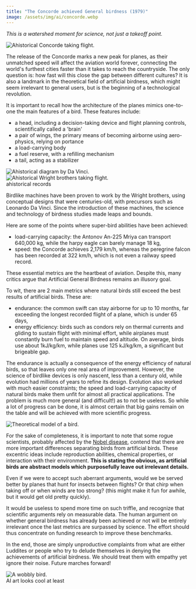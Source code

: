 ```yaml
---
title: "The Concorde achieved General birdness (1979)"
image: /assets/img/ai/concorde.webp
---
```


_This is a watershed moment for science, not just a takeoff point._

<img src="/assets/img/ai/concorde.webp" alt="Ahistorical Concorde taking flight." class="w30"/>

The release of the Concorde marks a new peak for planes, as their unmatched speed will affect the aviation world forever, connecting the world's furthest cities faster than it takes to reach the countryside.
The only question is: how fast will this close the gap between different cultures?
It is also a landmark in the theoretical field of artificial birdness, which might seem irrelevant to general users, but is the beginning of a technological revolution.

It is important to recall how the architecture of the planes mimics one-to-one the main features of a bird.
These features include:
- a head, including a decision-taking device and flight planning controls, scientifically called a 'brain'
- a pair of wings, the primary means of becoming airborne using aero-physics, relying on portance
- a load-carrying body
- a fuel reserve, with a refilling mechanism
- a tail, acting as a stabilizer

<div>
<img src="/assets/img/ai/vinci.webp" alt="Ahistorical diagram by Da Vinci." class="w40"/> <img src="/assets/img/ai/wright.webp" alt="Ahistorical Wright brothers taking flight." class="w40"/>
</div>
<div class="caption">ahistorical records</div>

Birdlike machines have been proven to work by the Wright brothers, using conceptual designs that were centuries-old, with precursors such as Leonardo Da Vinci.
Since the introduction of these machines, the science and technology of birdness studies made leaps and bounds.

Here are some of the points where super-bird abilities have been achieved:
- load-carrying capacity: the Antonov An-225 Mriya can transport 640,000 kg, while the harpy eagle can barely manage 18 kg,
- speed: the Concorde achieves 2,179 km/h, whereas the peregrine falcon has been recorded at 322 km/h, which is not even a railway speed record.

These essential metrics are the heartbeat of aviation.
Despite this, many critics argue that Artificial General Birdness remains an illusory goal.

To wit, there are 2 main metrics where natural birds still exceed the best results of artificial birds.
These are:
- endurance: the common swift can stay airborne for up to 10 months, far exceeding the longest recorded flight of a plane, which is under 65 days,
- energy efficiency: birds such as condors rely on thermal currents and gliding to sustain flight with minimal effort, while airplanes must constantly burn fuel to maintain speed and altitude. On average, birds use about 1kJ/kg/km, while planes use 125 kJ/kg/km, a significant but brigeable gap.

The endurance is actually a consequence of the energy efficiency of natural birds, so that leaves only one real area of improvement.
However, the science of birdlike devices is only nascent, less than a century old, while evolution had millions of years to refine its design.
Evolution also worked with much easier constraints; the speed and load-carrying capacity of natural birds make them unfit for almost all practical applications.
The problem is much more general (and difficult!) as to not be useless.
So while a lot of progress can be done, it is almost certain that big gains remain on the table and will be achieved with more scientific progress.

<img src="/assets/img/ai/bird_diagram.webp" alt="Theoretical model of a bird." class="w50"/>

For the sake of completeness, it is important to note that some rogue scientists, probably affected by the [Nobel disease](https://en.wikipedia.org/wiki/Nobel_disease), contend that there are more important differences separating birds from artificial birds.
These excentric ideas include reproduction abilities, chemical properties, or interaction with their environment.
**This is stating the obvious, as artificial birds are abstract models which purposefully leave out irrelevant details.** 

Even if we were to accept such aberrant arguments, would we be served better by planes that hunt for insects between flights? Or that chirp when taking off or when winds are too strong? (this might make it fun for awhile, but it would get old pretty quickly).

It would be useless to spend more time on such triffle, and recognize that scientific arguments rely on measurable data. The human argument on whether general birdness has already been achieved or not will be entirely irrelevant once the last metrics are surpassed by science. The effort should thus concentrate on funding research to improve these benchmarks.

In the end, those are simply unproductive complaints from what are either Luddites or people who try to delude themselves in denying the achievements of artificial birdness. We should treat them with empathy yet ignore their noise. Future marches forward!

<img src="/assets/img/wobblepaint/061(koson_ohara_wisteria_flycatcher).gif" alt="A wobbly bird." class="wobbig">
<div class="caption_left">AI art looks cool at least</div>